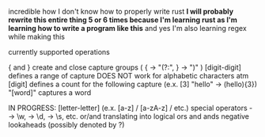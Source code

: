 incredible how I don't know how to properly write rust
**I will probably rewrite this entire thing 5 or 6 times because I'm learning rust as I'm learning how to write a program like this**
and yes I'm also learning regex while making this


currently supported operations<br>

{ and } create and close capture groups ( { -> "(?:", } -> ")" )
[digit-digit] defines a range of capture DOES NOT work for alphabetic characters atm
[digit] defines a count for the following capture (e.x. [3] "hello" -> (hello){3})
"[word]" captures a word


IN PROGRESS:
[letter-letter] (e.x. [a-z] / [a-zA-z] / etc.)
special operators - <word> -> \w, <digit> -> \d, <space> -> \s, etc.
or/and translating into logical ors and ands
negative lookaheads (possibly denoted by <neglook>?)  
